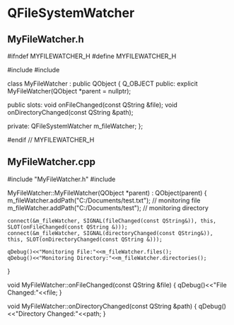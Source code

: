 # QFileSystemWatcher

## MyFileWatcher.h

#ifndef MYFILEWATCHER_H
#define MYFILEWATCHER_H

#include <QObject>
#include <QFileSystemWatcher>

class MyFileWatcher : public QObject
{
    Q_OBJECT
public:
    explicit MyFileWatcher(QObject *parent = nullptr);

public slots:
    void onFileChanged(const QString &file);
    void onDirectoryChanged(const QString &path);

private:
    QFileSystemWatcher m_fileWatcher;
};

#endif // MYFILEWATCHER_H

## MyFileWatcher.cpp


#include "MyFileWatcher.h"
#include <QDebug>

MyFileWatcher::MyFileWatcher(QObject *parent) : QObject(parent)
{
    m_fileWatcher.addPath("C:/Documents/test.txt"); // monitoring file
    m_fileWatcher.addPath("C:/Documents/test"); // monitoring directory

    connect(&m_fileWatcher, SIGNAL(fileChanged(const QString&)), this, SLOT(onFileChanged(const QString &)));
    connect(&m_fileWatcher, SIGNAL(directoryChanged(const QString&)), this, SLOT(onDirectoryChanged(const QString &)));

    qDebug()<<"Monitoring File:"<<m_fileWatcher.files();
    qDebug()<<"Monitoring Directory:"<<m_fileWatcher.directories();
}

void MyFileWatcher::onFileChanged(const QString &file)
{
    qDebug()<<"File Changed:"<<file;
}

void MyFileWatcher::onDirectoryChanged(const QString &path)
{
    qDebug()<<"Directory Changed:"<<path;
}
